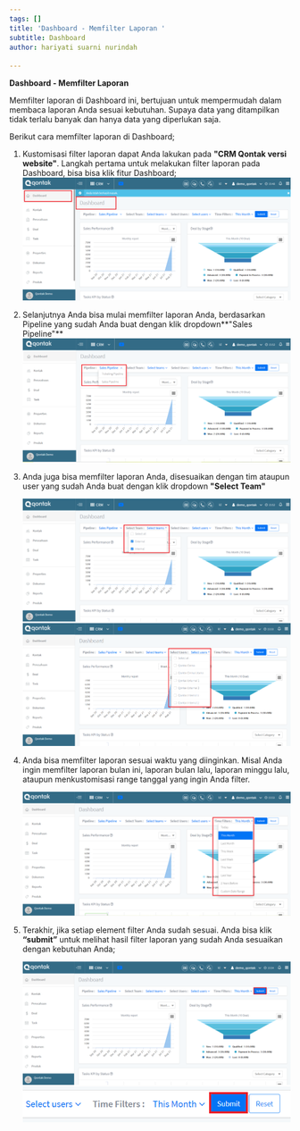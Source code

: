 ```yaml
---
tags: []
title: 'Dashboard - Memfilter Laporan '
subtitle: Dashboard
author: hariyati suarni nurindah

---
```

**Dashboard - Memfilter Laporan**

Memfilter laporan di Dashboard ini, bertujuan untuk mempermudah dalam membaca laporan Anda sesuai kebutuhan. Supaya data yang ditampilkan tidak terlalu banyak dan hanya data yang diperlukan saja.

Berikut cara memfilter laporan di Dashboard;

1. Kustomisasi filter laporan dapat Anda lakukan pada **"CRM Qontak versi website"**. Langkah pertama untuk melakukan filter laporan pada Dashboard, bisa bisa klik fitur Dashboard;  
   ![](/uploads/1.PNG)
2. Selanjutnya Anda bisa mulai memfilter laporan Anda, berdasarkan Pipeline yang sudah Anda buat dengan klik dropdown**"Sales Pipeline"**  
   ![](/uploads/2.PNG)
3. Anda juga bisa memfilter laporan Anda, disesuaikan dengan tim ataupun user yang sudah Anda buat dengan klik dropdown **"Select Team"**

   ![](/uploads/3.PNG)  
   ![](/uploads/4.PNG)
4. Anda bisa memfilter laporan sesuai waktu yang diinginkan. Misal Anda ingin memfilter laporan bulan ini, laporan bulan lalu, laporan minggu lalu, ataupun menkustomisasi range tanggal yang ingin Anda filter.

   ![](/uploads/5.PNG)
5. Terakhir, jika setiap element filter Anda sudah sesuai. Anda bisa klik **“submit”** untuk melihat hasil filter laporan yang sudah Anda sesuaikan dengan kebutuhan Anda;

   ![](/uploads/6.PNG)![](/uploads/7.PNG)